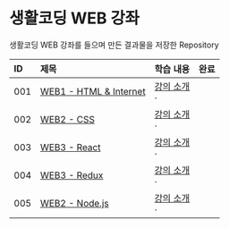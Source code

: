 # 생활코딩 WEB 강좌

생활코딩 WEB 강좌를 들으며 만든 결과물을 저장한 Repository

|ID|제목|학습 내용|완료|
|:---|:---|:---|:---:|
|001|[WEB1 - HTML & Internet]()|[강의 소개]()<br>· ||
|002|[WEB2 - CSS]()|[강의 소개]()<br>· ||
|003|[WEB3 - React]()|[강의 소개]()<br>· ||
|004|[WEB3 - Redux]()|[강의 소개]()<br>· ||
|005|[WEB2 - Node.js]()|[강의 소개]()<br>· ||
